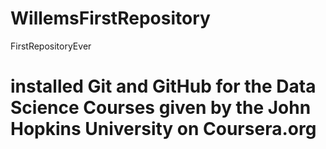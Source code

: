 # WillemsFirstRepository
FirstRepositoryEver
# installed Git and GitHub for the Data Science Courses given by the John Hopkins University on Coursera.org
